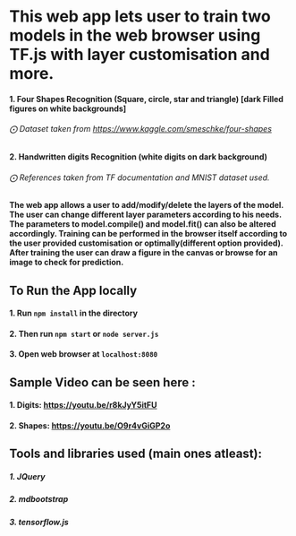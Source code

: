 # This web app lets user to train two models in the web browser using TF.js with layer customisation and more.
#### 1. Four Shapes Recognition (Square, circle, star and triangle) [dark Filled figures on white backgrounds]
###### ⨀ Dataset taken from https://www.kaggle.com/smeschke/four-shapes
#### 2. Handwritten digits Recognition (white digits on dark background)
###### ⨀ References taken from TF documentation and MNIST dataset used.

#### The web app allows a user to add/modify/delete the layers of the model. The user can change different layer parameters according to his needs. The parameters to model.compile() and model.fit() can also be altered accordingly. Training can be performed in the browser itself according to the user provided customisation or optimally(different option provided). After training the user can draw a figure in the canvas or browse for an image to check for prediction.

## To Run the App locally

#### 1. Run `npm install` in the directory

#### 2. Then run `npm start` or `node server.js`

#### 3. Open web browser at `localhost:8080`

## Sample Video can be seen here :
#### 1. Digits:  https://youtu.be/r8kJyY5itFU
#### 2. Shapes:  https://youtu.be/O9r4vGiGP2o


## Tools and libraries used (main ones atleast):
##### 1. JQuery
##### 2. mdbootstrap
##### 3. tensorflow.js
